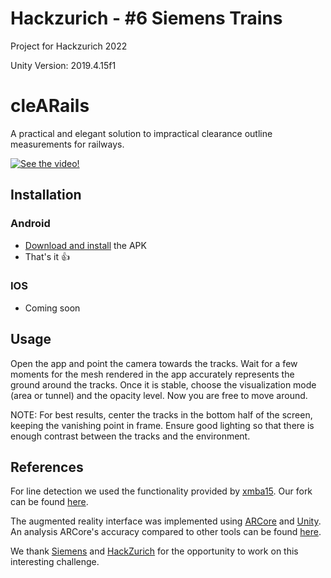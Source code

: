 # Hackzurich - #6 Siemens Trains

Project for Hackzurich 2022

Unity Version: 2019.4.15f1

# cleARails

A practical and elegant solution to impractical clearance outline measurements for railways.

[![See the video!](https://i.ytimg.com/vi/jJIXsanoFkw/maxresdefault.jpg)](https://youtu.be/jJIXsanoFkw "See the video!")

## Installation

### Android

- [Download and install](https://github.com/Acrosicious/Hackzurich2022-Trains/releases/tag/portrait) the APK
- That's it 👍

### IOS

- Coming soon

## Usage

Open the app and point the camera towards the tracks. Wait for a few moments for
the mesh rendered in the app accurately represents the ground around the tracks.
Once it is stable, choose the visualization mode (area or tunnel) and the
opacity level. Now you are free to move around.

NOTE: For best results, center the tracks in the bottom half of the
screen, keeping the vanishing point in frame. Ensure good lighting so that
there is enough contrast between the tracks and the environment.

## References

For line detection we used the functionality provided by [xmba15](https://github.com/xmba15/rail_marking).
Our fork can be found [here](https://github.com/aleksandra-kim/rail_marking).

The augmented reality interface was implemented using [ARCore](https://developers.google.com/ar)
and [Unity](https://unity.com/). An analysis ARCore's accuracy compared to other
tools can be found [here](https://www.researchgate.net/publication/352312319_On_the_Accuracy_of_Google_Tango_in_Comparison_to_ARCore).

We thank [Siemens](https://www.siemens.com/) and [HackZurich](https://hackzurich.com/)
for the opportunity to work on this interesting challenge.